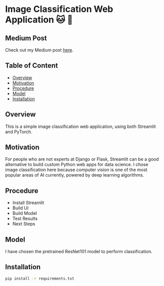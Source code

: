 # Image Classification Web Application :cat: :dog:

## Medium Post
Check out my Medium post [here](https://towardsdatascience.com/create-an-image-classification-web-app-using-pytorch-and-streamlit-f043ddf00c24?source=friends_link&sk=a55e2d36eb8103aefdbb6420daa4cb7a).

## Table of Content
  * [Overview](#overview)
  * [Motivation](#motivation)
  * [Procedure](#procedure)
  * [Model](#model)
  * [Installation](#installation)
  

## Overview
This is a simple image classification web application, using both Streamlit and PyTorch.

## Motivation
For people who are not experts at Django or Flask, Streamlit can be a good alternative to build custom Python web apps for data science. I chose image classification here because computer vision is one of the most popular areas of AI currently, powered by deep learning algorithms.

## Procedure
  * Install Streamlit
  * Build UI
  * Build Model
  * Test Results
  * Next Steps
  
## Model
I have chosen the pretrained ResNet101 model to perform classification.
  
## Installation
```bash
pip install -r requirements.txt
```

